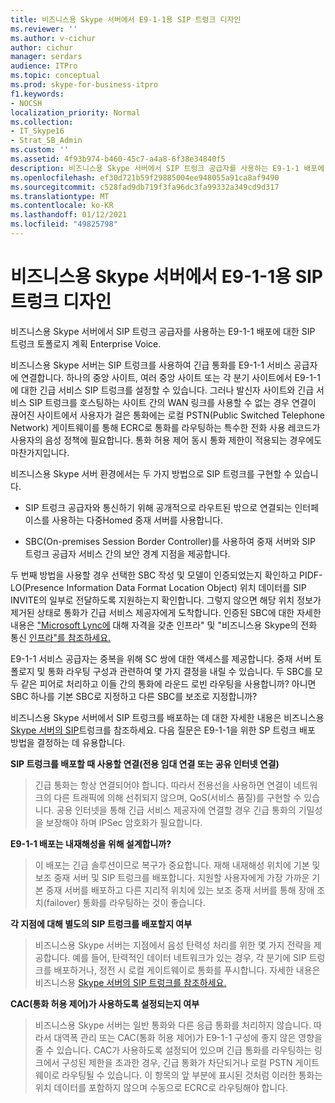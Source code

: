 ```yaml
---
title: 비즈니스용 Skype 서버에서 E9-1-1용 SIP 트렁크 디자인
ms.reviewer: ''
ms.author: v-cichur
author: cichur
manager: serdars
audience: ITPro
ms.topic: conceptual
ms.prod: skype-for-business-itpro
f1.keywords:
- NOCSH
localization_priority: Normal
ms.collection:
- IT_Skype16
- Strat_SB_Admin
ms.custom: ''
ms.assetid: 4f93b974-b460-45c7-a4a8-6f38e34840f5
description: 비즈니스용 Skype 서버에서 SIP 트렁크 공급자를 사용하는 E9-1-1 배포에 대한 SIP 트렁크 토폴로지 계획 Enterprise Voice.
ms.openlocfilehash: ef30d721b59f29885004ee948055a91ca8af9490
ms.sourcegitcommit: c528fad9db719f3fa96dc3fa99332a349cd9d317
ms.translationtype: MT
ms.contentlocale: ko-KR
ms.lasthandoff: 01/12/2021
ms.locfileid: "49825798"
---
```

# <a name="design-the-sip-trunk-for-e9-1-1-in-skype-for-business-server"></a>비즈니스용 Skype 서버에서 E9-1-1용 SIP 트렁크 디자인
 
비즈니스용 Skype 서버에서 SIP 트렁크 공급자를 사용하는 E9-1-1 배포에 대한 SIP 트렁크 토폴로지 계획 Enterprise Voice.
  
비즈니스용 Skype 서버는 SIP 트렁크를 사용하여 긴급 통화를 E9-1-1 서비스 공급자에 연결합니다. 하나의 중앙 사이트, 여러 중앙 사이트 또는 각 분기 사이트에서 E9-1-1에 대한 긴급 서비스 SIP 트렁크를 설정할 수 있습니다. 그러나 발신자 사이트와 긴급 서비스 SIP 트렁크를 호스팅하는 사이트 간의 WAN 링크를 사용할 수 없는 경우 연결이 끊어진 사이트에서 사용자가 걸은 통화에는 로컬 PSTN(Public Switched Telephone Network) 게이트웨이를 통해 ECRC로 통화를 라우팅하는 특수한 전화 사용 레코드가 사용자의 음성 정책에 필요합니다. 통화 허용 제어 동시 통화 제한이 적용되는 경우에도 마찬가지입니다.
  
비즈니스용 Skype 서버 환경에서는 두 가지 방법으로 SIP 트렁크를 구현할 수 있습니다.
  
- SIP 트렁크 공급자와 통신하기 위해 공개적으로 라우트된 밖으로 연결되는 인터페이스를 사용하는 다중Homed 중재 서버를 사용합니다.
    
- SBC(On-premises Session Border Controller)를 사용하여 중재 서버와 SIP 트렁크 공급자 서비스 간의 보안 경계 지점을 제공합니다.
    
두 번째 방법을 사용할 경우 선택한 SBC 작성 및 모델이 인증되었는지 확인하고 PIDF-LO(Presence Information Data Format Location Object) 위치 데이터를 SIP INVITE의 일부로 전달하도록 지원하는지 확인합니다. 그렇지 않으면 해당 위치 정보가 제거된 상태로 통화가 긴급 서비스 제공자에게 도착합니다. 인증된 SBC에 대한 자세한 내용은 ["Microsoft Lync에](https://go.microsoft.com/fwlink/p/?LinkId=248425) 대해 자격을 갖춘 인프라" 및 "비즈니스용 Skype의 전화 통신 [인프라"를 참조하세요.](https://docs.microsoft.com/SkypeForBusiness/certification/infra-gateways) 
  
E9-1-1 서비스 공급자는 중복을 위해 SC 쌍에 대한 액세스를 제공합니다. 중재 서버 토폴로지 및 통화 라우팅 구성과 관련하여 몇 가지 결정을 내릴 수 있습니다. 두 SBC를 모두 같은 피어로 처리하고 이들 간의 통화에 라운드 로빈 라우팅을 사용합니까? 아니면 SBC 하나를 기본 SBC로 지정하고 다른 SBC를 보조로 지정합니까?
  
비즈니스용 Skype 서버에서 SIP 트렁크를 배포하는 데 대한 자세한 내용은 비즈니스용 [Skype 서버의 SIP](sip-trunking.md)트렁크를 참조하세요. 다음 질문은 E9-1-1을 위한 SP 트렁크 배포 방법을 결정하는 데 유용합니다.
  
 **SIP 트렁크를 배포할 때 사용할 연결(전용 임대 연결 또는 공유 인터넷 연결)**
  
> 긴급 통화는 항상 연결되어야 합니다. 따라서 전용선을 사용하면 연결이 네트워크의 다른 트래픽에 의해 선취되지 않으며, QoS(서비스 품질)를 구현할 수 있습니다. 공용 인터넷을 통해 긴급 서비스 제공자에 연결할 경우 긴급 통화의 기밀성을 보장해야 하며 IPSec 암호화가 필요합니다. 
    
 **E9-1-1 배포는 내재해성을 위해 설계합니까?**
  
> 이 배포는 긴급 솔루션이므로 복구가 중요합니다. 재해 내재해성 위치에 기본 및 보조 중재 서버 및 SIP 트렁크를 배포합니다. 지원할 사용자에게 가장 가까운 기본 중재 서버를 배포하고 다른 지리적 위치에 있는 보조 중재 서버를 통해 장애 조치(failover) 통화를 라우팅하는 것이 좋습니다. 
    
 **각 지점에 대해 별도의 SIP 트렁크를 배포할지 여부**
  
> 비즈니스용 Skype 서버는 지점에서 음성 탄력성 처리를 위한 몇 가지 전략을 제공합니다. 예를 들어, 탄력적인 데이터 네트워크가 있는 경우, 각 분기에 SIP 트렁크를 배포하거나, 정전 시 로컬 게이트웨이로 통화를 푸시합니다. 자세한 내용은 비즈니스용 [Skype 서버의 SIP 트렁크를 참조하세요.](sip-trunking.md)
    
 **CAC(통화 허용 제어)가 사용하도록 설정되는지 여부**
  
> 비즈니스용 Skype 서버는 일반 통화와 다른 응급 통화를 처리하지 않습니다. 따라서 대역폭 관리 또는 CAC(통화 허용 제어)가 E9-1-1 구성에 좋지 않은 영향을 줄 수 있습니다. CAC가 사용하도록 설정되어 있으며 긴급 통화를 라우팅하는 링크에서 구성된 제한을 초과한 경우, 긴급 통화가 차단되거나 로컬 PSTN 게이트웨이로 라우팅될 수 있습니다. 이 항목의 앞 부분에 표시된 것처럼 이러한 통화는 위치 데이터를 포함하지 않으며 수동으로 ECRC로 라우팅해야 합니다.
    

